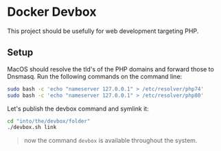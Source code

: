# Docker Devbox

This project should be usefully for web development targeting PHP.

## Setup

MacOS should resolve the tld's of the PHP domains and forward those to Dnsmasq.
Run the following commands on the command line:
```bash
sudo bash -c 'echo "nameserver 127.0.0.1" > /etc/resolver/php74'
sudo bash -c 'echo "nameserver 127.0.0.1" > /etc/resolver/php80'
```

Let's publish the devbox command and symlink it:
```bash
cd "into/the/devbox/folder"
./devbox.sh link
```

> now the command `devbox` is available throughout the system.
